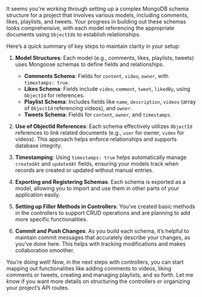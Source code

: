 It seems you're working through setting up a complex MongoDB schema structure for a project that involves various models, including comments, likes, playlists, and tweets. Your progress in building out these schemas looks comprehensive, with each model referencing the appropriate documents using `ObjectId`s to establish relationships.

Here’s a quick summary of key steps to maintain clarity in your setup:

1. **Model Structures**: Each model (e.g., comments, likes, playlists, tweets) uses Mongoose schemas to define fields and relationships.
   - **Comments Schema**: Fields for `content`, `video`, `owner`, with `timestamps: true`.
   - **Likes Schema**: Fields include `video`, `comment`, `tweet`, `likedBy`, using `ObjectId` for references.
   - **Playlist Schema**: Includes fields like `name`, `description`, `videos` (array of `ObjectId` referencing videos), and `owner`.
   - **Tweets Schema**: Fields for `content`, `owner`, and `timestamps`.

2. **Use of ObjectId References**: Each schema effectively utilizes `ObjectId` references to link related documents (e.g., `user` for owner, `video` for videos). This approach helps enforce relationships and supports database integrity.

3. **Timestamping**: Using `timestamps: true` helps automatically manage `createdAt` and `updatedAt` fields, ensuring your models track when records are created or updated without manual entries.

4. **Exporting and Registering Schemas**: Each schema is exported as a model, allowing you to import and use them in other parts of your application easily.

5. **Setting up Filler Methods in Controllers**: You've created basic methods in the controllers to support CRUD operations and are planning to add more specific functionalities.

6. **Commit and Push Changes**: As you build each schema, it’s helpful to maintain commit messages that accurately describe your changes, as you’ve done here. This helps with tracking modifications and makes collaboration smoother.

You’re doing well! Now, in the next steps with controllers, you can start mapping out functionalities like adding comments to videos, liking comments or tweets, creating and managing playlists, and so forth. Let me know if you want more details on structuring the controllers or organizing your project’s API routes.